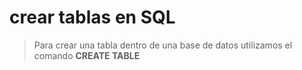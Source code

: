# crear tablas en SQL

> Para crear una tabla dentro de una base de datos 
> utilizamos el comando **CREATE TABLE**

